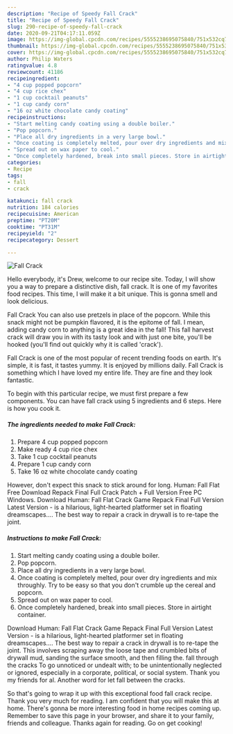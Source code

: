 ```yaml
---
description: "Recipe of Speedy Fall Crack"
title: "Recipe of Speedy Fall Crack"
slug: 290-recipe-of-speedy-fall-crack
date: 2020-09-21T04:17:11.059Z
image: https://img-global.cpcdn.com/recipes/5555238695075840/751x532cq70/fall-crack-recipe-main-photo.jpg
thumbnail: https://img-global.cpcdn.com/recipes/5555238695075840/751x532cq70/fall-crack-recipe-main-photo.jpg
cover: https://img-global.cpcdn.com/recipes/5555238695075840/751x532cq70/fall-crack-recipe-main-photo.jpg
author: Philip Waters
ratingvalue: 4.8
reviewcount: 41186
recipeingredient:
- "4 cup popped popcorn"
- "4 cup rice chex"
- "1 cup cocktail peanuts"
- "1 cup candy corn"
- "16 oz white chocolate candy coating"
recipeinstructions:
- "Start melting candy coating using a double boiler."
- "Pop popcorn."
- "Place all dry ingredients in a very large bowl."
- "Once coating is completely melted, pour over dry ingredients and mix throughly. Try to be easy so that you don&#39;t crumble up the cereal and popcorn."
- "Spread out on wax paper to cool."
- "Once completely hardened, break into small pieces. Store in airtight container."
categories:
- Recipe
tags:
- fall
- crack

katakunci: fall crack 
nutrition: 184 calories
recipecuisine: American
preptime: "PT20M"
cooktime: "PT31M"
recipeyield: "2"
recipecategory: Dessert

---
```



![Fall Crack](https://img-global.cpcdn.com/recipes/5555238695075840/751x532cq70/fall-crack-recipe-main-photo.jpg)

Hello everybody, it's Drew, welcome to our recipe site. Today, I will show you a way to prepare a distinctive dish, fall crack. It is one of my favorites food recipes. This time, I will make it a bit unique. This is gonna smell and look delicious.

Fall Crack You can also use pretzels in place of the popcorn. While this snack might not be pumpkin flavored, it is the epitome of fall. I mean, adding candy corn to anything is a great idea in the fall! This fall harvest crack will draw you in with its tasty look and with just one bite, you&#39;ll be hooked (you&#39;ll find out quickly why it is called &#39;crack&#39;).

Fall Crack is one of the most popular of recent trending foods on earth. It's simple, it is fast, it tastes yummy. It is enjoyed by millions daily. Fall Crack is something which I have loved my entire life. They are fine and they look fantastic.


To begin with this particular recipe, we must first prepare a few components. You can have fall crack using 5 ingredients and 6 steps. Here is how you cook it.

<!--inarticleads1-->

##### The ingredients needed to make Fall Crack:

1. Prepare 4 cup popped popcorn
1. Make ready 4 cup rice chex
1. Take 1 cup cocktail peanuts
1. Prepare 1 cup candy corn
1. Take 16 oz white chocolate candy coating


However, don&#39;t expect this snack to stick around for long. Human: Fall Flat Free Download Repack Final Full Crack Patch + Full Version Free PC Windows. Download Human: Fall Flat Crack Game Repack Final Full Version Latest Version - is a hilarious, light-hearted platformer set in floating dreamscapes…. The best way to repair a crack in drywall is to re-tape the joint. 

<!--inarticleads2-->

##### Instructions to make Fall Crack:

1. Start melting candy coating using a double boiler.
1. Pop popcorn.
1. Place all dry ingredients in a very large bowl.
1. Once coating is completely melted, pour over dry ingredients and mix throughly. Try to be easy so that you don&#39;t crumble up the cereal and popcorn.
1. Spread out on wax paper to cool.
1. Once completely hardened, break into small pieces. Store in airtight container.


Download Human: Fall Flat Crack Game Repack Final Full Version Latest Version - is a hilarious, light-hearted platformer set in floating dreamscapes…. The best way to repair a crack in drywall is to re-tape the joint. This involves scraping away the loose tape and crumbled bits of drywall mud, sanding the surface smooth, and then filling the. fall through the cracks To go unnoticed or undealt with; to be unintentionally neglected or ignored, especially in a corporate, political, or social system. Thank you my friends for al. Another word for let fall between the cracks. 

So that's going to wrap it up with this exceptional food fall crack recipe. Thank you very much for reading. I am confident that you will make this at home. There's gonna be more interesting food in home recipes coming up. Remember to save this page in your browser, and share it to your family, friends and colleague. Thanks again for reading. Go on get cooking!

